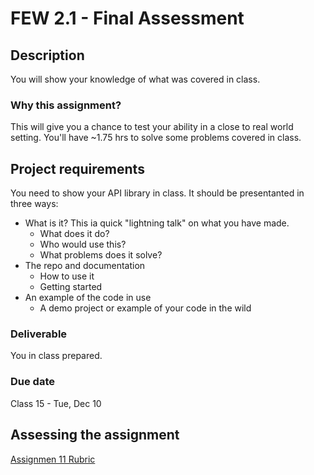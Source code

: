 # FEW 2.1 - Final Assessment

## Description 

You will show your knowledge of what was covered in class.  

### Why this assignment?

This will give you a chance to test your ability in a close to real world setting. You'll have ~1.75 hrs to solve some problems covered in class. 

## Project requirements

You need to show your API library in class. It should be presentanted in three ways: 

- What is it? This ia quick "lightning talk" on what you have made. 
  - What does it do?
  - Who would use this? 
  - What problems does it solve? 
- The repo and documentation
  - How to use it 
  - Getting started 
- An example of the code in use
  - A demo project or example of your code in the wild

### Deliverable

You in class prepared. 

### Due date

Class 15 - Tue, Dec 10

## Assessing the assignment

[Assignmen 11 Rubric](./assignment-11-rubric.md)




